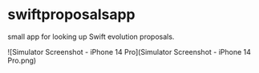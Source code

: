 # swiftproposalsapp
small app for looking up Swift evolution proposals.

![Simulator Screenshot - iPhone 14 Pro](Simulator Screenshot - iPhone 14 Pro.png)
